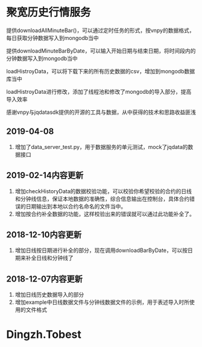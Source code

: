 # 聚宽历史行情服务

提供downloadAllMinuteBar()，可以通过定时任务的形式，按vnpy的数据格式，每日获取分钟数据写入到mongodb当中

提供downloadMinuteBarByDate，可以输入开始日期与结束日期，将时间段内的分钟数据写入到mongodb当中

loadHistroyData，可以将下载下来的所有历史数据的csv，增加到mongodb数据库当中

loadHistroyData进行修改，添加了线程池和修改了mongodb的导入部分，提高导入效率

感谢vnpy与jqdatasdk提供的开源的工具与数据，从中获得的技术和思路收益匪浅

## 2019-04-08
1. 增加了data_server_test.py，用于数据服务的单元测试，mock了jqdata的数据接口

## 2019-02-14内容更新
1. 增加checkHistoryData的数据校验功能，可以校验你希望校验的合约的日线和分钟线信息，保证本地数据的准确性，综合信息输出在控制台，具体合约错误的日期输出到本地以合约名命名的文件当中。
2. 增加按合约补全数据的功能，这样校验出来的错误就可以通过此功能补全了。

## 2018-12-10内容更新
1. 增加日线按日期进行补全的部分，现在调用downloadBarByDate，可以按日期来补全日线和分钟线了

## 2018-12-07内容更新
1. 增加日线历史数据导入的部分
2. 增加example中日线数据文件与分钟线数据文件的示例，用于表述导入时所使用的文件格式

# Dingzh.Tobest